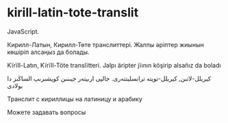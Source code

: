 kirill-latin-tote-translit
==========================

JavaScript.  

Кирилл-Латын, Кирилл-Төте транслиттері. Жалпы әріптер жиынын көшіріп алсаңыз да болады. 

Kïrïll-Latın, Kïrïll-Töte translïtteri. Jalpı äripter jïının köşirip alsañız da boladı 

كيريلل-لاتىن, كيريلل-توپتە ترانسليتتەرى. جالپى ارىپتەر جيىنىن كوپشىرىپ الساڭىز دا بولادى

Транслит с кириллицы на латиницу и арабику

Можете задавать вопросы
